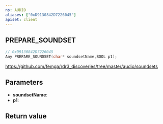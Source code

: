 ```yaml
---
ns: AUDIO
aliases: ["0xD9130842D7226045"]
apiset: client
---
```

## PREPARE_SOUNDSET

```c
// 0xD9130842D7226045
Any PREPARE_SOUNDSET(char* soundsetName,BOOL p1);
```

https://github.com/femga/rdr3_discoveries/tree/master/audio/soundsets

## Parameters
* **soundsetName**:
* **p1**:

## Return value